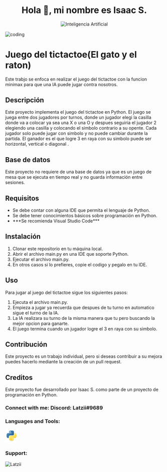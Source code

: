 <h1 align="center">Hola 👋, mi nombre es Isaac S.</h1>
<p align="center">
  <img alt="Inteligencia Artificial" src="https://th.bing.com/th/id/R.e6ab2f9a7e6daf62982729cf88277070?rik=a1R%2fD6IJoW7pLw&pid=ImgRaw&r=0">
</p>
<img align="center" alt="coding" width="400" src="https://ardas-it.com/uploads/images/blogs/giph.gif">
<!DOCTYPE html>
<html>
</head>

<body>
  <h1>Juego del tictactoe(El gato y el raton)</h1>

<p> Este trabjo se enfoca en realizar el juego del tictactoe con la funcion minimax para que una IA puede jugar contra nosotros.</p>

  <h2>Descripción</h2>
  <p>Este proyecto implementa el juego del tictactoe en Python. El juego se juega entre dos jugadores por turnos, donde un jugador elegi la casilla donde va a colocar ya sea una X o una O y despues seguiria el jugador 2 elegiendo una casilla y colocando el simbolo contrario a su opente. Cada jugador solo puede jugar con simbolo y no puede cambiar durante la partida. El ganador es el que logre 3 en raya con su simbolo puede ser horizontal, vertical o diagonal .

  <h2>Base de datos</h2>
  <p>Este proyecto no requiere de una base de datos ya que es un juego de mesa que se ejecuta en tiempo real y no guarda información entre sesiones.</p>

  <h2>Requisitos</h2>
  <ul>
    <li>Se debe contar con alguna IDE que permita el lenguaje de Python.</li>
    <li>Se debe tener conocimientos básicos sobre programación en Python.</li>
    <li>***Se recomienda Visual Studio Code***</li>
  </ul>

  <h2>Instalación</h2>
  <ol>
    <li>Clonar este repositorio en tu máquina local.</li>
    <li>Abrir el archivo main.py en una IDE que soporte Python.</li>
    <li>Ejecutar el archivo main.py.</li>
    <li>En otros casos si lo prefieres, copie el codigo y pegalo en tu IDE.</li>
  </ol>

  <h2>Uso</h2>
  <p>Para jugar al juego del tictactoe sigue los siguientes pasos:</p>
  <ol>
    <li>Ejecuta el archivo main.py.</li>
    <li>Empieza a jugar ya recuerda que despues de tu turno en automatico sigue el turno de la IA.</li>
    <li>La IA realizara su turno de la misma manera que tu pero buscando la mejor opcion para ganarte.</li>
    <li>El juego termina cuando un jugador logre el 3 en raya con su simbolo.</li>
  </ol>

  <h2>Contribución</h2>
  <p>Este proyecto es un trabajo individual, pero si deseas contribuir a su mejora puedes hacerlo mediante la creación de un pull request.</p>

  <h2>Creditos</h2>
  <p>Este proyecto fue desarrollado por Isaac S. como parte de un proyecto de programación en Python. </p>

 <h3 align="left">Connect with me: Discord: Latzii#9689 </h3>
<p align="left">
</p>

<h3 align="left">Languages and Tools:</h3>
<p align="left"> <a href="https://www.python.org" target="_blank" rel="noreferrer"> <img src="https://raw.githubusercontent.com/devicons/devicon/master/icons/python/python-original.svg" alt="python" width="40" height="40"/> </a> </p>

<h3 align="left">Support:</h3>
<p><a href="https://ko-fi.com/Latzii"> <img align="left" src="https://cdn.ko-fi.com/cdn/kofi3.png?v=3" height="50" width="210" alt="Latzii" /></a></p><br><br>
